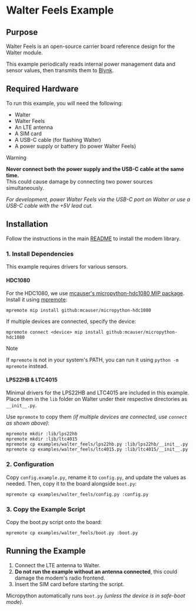 # Walter Feels Example

## Purpose

Walter Feels is an open-source carrier board reference design
for the Walter module.

This example periodically reads internal power management data
and sensor values, then transmits them to [Blynk](https://blynk.cloud).

## Required Hardware

To run this example, you will need the following:

- Walter
- Walter Feels
- An LTE antenna
- A SIM card
- A USB-C cable (for flashing Walter)
- A power supply or battery (to power Walter Feels)

> [!WARNING]
> **Never connect both the power supply and the USB-C cable at the same time.**\
> This could cause damage by connecting two power sources simultaneously.
>
> *For development, power Walter Feels via the USB-C port on Walter
> or use a USB-C cable with the +5V lead cut.*

## Installation

Follow the instructions in the main [README](../../README.md)
to install the modem library.

### 1. Install Dependencies

This example requires drivers for various sensors.

#### HDC1080

For the HDC1080, we use
[mcauser's micropython-hdc1080 MIP package](https://github.com/mcauser/micropython-hdc1080).
Install it using
[mpremote](https://docs.micropython.org/en/latest/reference/mpremote.html):

```shell
mpremote mip install github:mcauser/micropython-hdc1080
```

If multiple devices are connected, specify the device:

```shell
mpremote connect <device> mip install github:mcauser/micropython-hdc1080
```

> [!NOTE]
> If `mpremote` is not in your system's PATH,
> you can run it using `python -m mpremote` instead.

#### LPS22HB & LTC4015

Minimal drivers for the LPS22HB and LTC4015 are included in this example.
Place them in the `lib` folder on Walter
under their respective directories as `__init__.py`.

Use `mpremote` to copy them
*(if multiple devices are connected, use `connect` as shown above)*:

```shell
mpremote mkdir :lib/lps22hb
mpremote mkdir :lib/ltc4015
mpremote cp examples/walter_feels/lps22hb.py :lib/lps22hb/__init__.py
mpremote cp examples/walter_feels/ltc4015.py :lib/ltc4015/__init__.py
```

### 2. Configuration

Copy `config.example.py`, rename it to `config.py`,
and update the values as needed.
Then, copy it to the board alongside `boot.py`:

```shell
mpremote cp examples/walter_feels/config.py :config.py
```

### 3. Copy the Example Script

Copy the boot.py script onto the board:

```shell
mpremote cp examples/walter_feels/boot.py :boot.py
```

## Running the Example

1. Connect the LTE antenna to Walter.
2. **Do not run the example without an antenna connected**,
   this could damage the modem's radio frontend.
3. Insert the SIM card before starting the script.

Micropython automatically runs `boot.py`
*(unless the device is in safe-boot mode)*.
